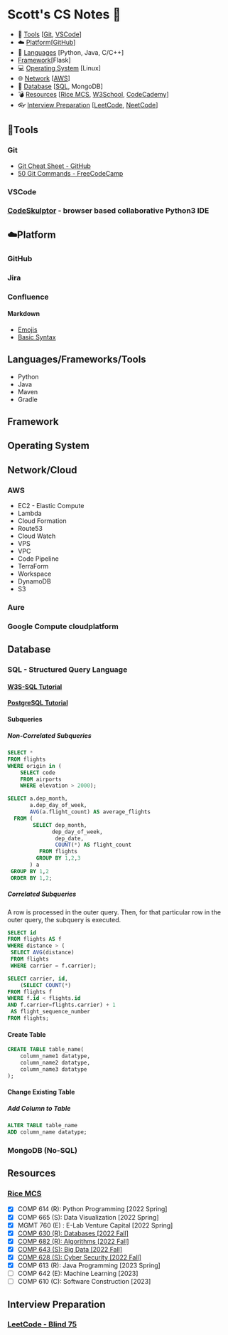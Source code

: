 # Scott's CS Notes :memo:

- :hammer: [Tools](#hammertools) [[Git](#git), [VSCode](#git)]
- :cloud: [Platform](#cloudplatform)[[GitHub](#github)]
- :speech_balloon: [Languages](#languages) [Python, Java, C/C++]
- [Framework](#framework)[Flask]
- :computer: [Operating System](#operating-system) [Linux]
- :globe_with_meridians: [Network](#network) [[AWS](http://aws.amazon.com)]
- :floppy_disk: [Database](#database) [[SQL](#sql---structured-query-language), MongoDB]
- :bomb: [Resources](#resources) [[Rice MCS](#rice-mcs), [W3School](https://www.w3schools.com/), [CodeCademy](https://www.codecademy.com/)]
- :eyeglasses: [Interview Preparation](#interview-preparation) [[LeetCode](https://leetcode.com/), [NeetCode](https://neetcode.io/)]


## :hammer:Tools
### Git
- [Git Cheat Sheet - GitHub](https://education.github.com/git-cheat-sheet-education.pdf)
- [50 Git Commands - FreeCodeCamp](https://www.freecodecamp.org/news/git-cheat-sheet/)
### VSCode
### [CodeSkulptor](https://py3.codeskulptor.org/) - browser based collaborative Python3 IDE
## :cloud:Platform
### GitHub
### Jira
### Confluence
#### Markdown
- [Emojis](https://gist.github.com/rxaviers/7360908)
- [Basic Syntax](https://docs.github.com/en/get-started/writing-on-github/getting-started-with-writing-and-formatting-on-github/basic-writing-and-formatting-syntax)

## Languages/Frameworks/Tools
- Python
- Java
- Maven
- Gradle
## Framework

## Operating System

## Network/Cloud
### AWS
- EC2 - Elastic Compute
- Lambda
- Cloud Formation
- Route53
- Cloud Watch
- VPS
- VPC
- Code Pipeline
- TerraForm
- Workspace
- DynamoDB
- S3

### Aure
### Google Compute cloudplatform

## Database
### SQL - Structured Query Language
#### [W3S-SQL Tutorial](https://www.w3schools.com/sql/default.asp)
#### [PostgreSQL Tutorial](https://www.postgresqltutorial.com/)
#### Subqueries
##### Non-Correlated Subqueries
```sql
SELECT *
FROM flights
WHERE origin in (
    SELECT code
    FROM airports
    WHERE elevation > 2000);
```
```sql
SELECT a.dep_month,
       a.dep_day_of_week,
       AVG(a.flight_count) AS average_flights
  FROM (
        SELECT dep_month,
              dep_day_of_week,
               dep_date,
               COUNT(*) AS flight_count
          FROM flights
         GROUP BY 1,2,3
       ) a
 GROUP BY 1,2
 ORDER BY 1,2;
```
##### Correlated Subqueries
A row is processed in the outer query.
Then, for that particular row in the outer query, the subquery is executed.
```sql
SELECT id
FROM flights AS f
WHERE distance > (
 SELECT AVG(distance)
 FROM flights
 WHERE carrier = f.carrier);
```
```sql
SELECT carrier, id,
    (SELECT COUNT(*)
FROM flights f
WHERE f.id < flights.id
AND f.carrier=flights.carrier) + 1
 AS flight_sequence_number
FROM flights;
```
#### Create Table
```sql
CREATE TABLE table_name(
    column_name1 datatype,
    column_name2 datatype,
    column_name3 datatype
);
```
#### Change Existing Table
##### Add Column to Table
```sql
ALTER TABLE table_name
ADD column_name datatype;
```

### MongoDB (No-SQL)

## Resources
### [Rice MCS](https://csweb.rice.edu/academics/graduate-programs/online-mcs)
- [x] COMP 614 (R): Python Programming [2022 Spring]
- [x] COMP 665 (S): Data Visualization [2022 Spring]
- [x] MGMT 760 (E) : E-Lab Venture Capital [2022 Spring]
- [x] [COMP 630 (R): Databases [2022 Fall]](RiceMCS/COMP630_Databases.md)
- [x] [COMP 682 (R): Algorithms [2022 Fall]](RiceMCS/COMP682_Algorithms.md)
- [x] [COMP 643 (S): Big Data [2022 Fall]](RiceMCS/COMP643_BigData.md)
- [x] [COMP 628 (S): Cyber Security [2022 Fall]](RiceMCS/COMP628_CyberSecurity.md)
- [x] COMP 613 (R): Java Programming [2023 Spring]
- [ ] COMP 642 (E): Machine Learning [2023]
- [ ] COMP 610 (C): Software Construction [2023]

## Interview Preparation
### [LeetCode - Blind 75](LeetCodeBlind75.md)
